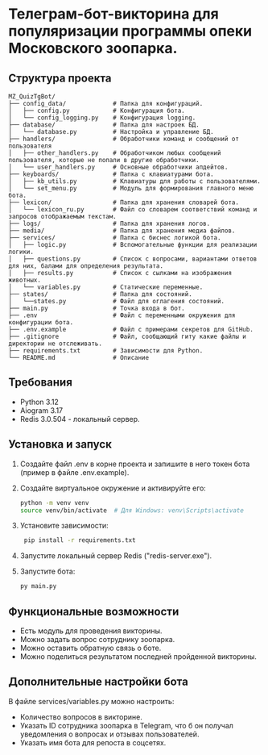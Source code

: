 # Телеграм-бот-викторина для популяризации программы опеки Московского зоопарка.

## Структура проекта
```plaintext
MZ_QuizTgBot/
├── config_data/             # Папка для конфигураций.
│   ├── config.py            # Конфигурация бота.
│   └── config_logging.py    # Конфигурация logging.
├── database/                # Папка для настроек БД.
│   └── database.py          # Настройка и управление БД.
├── handlers/                # Обработчики команд и сообщений от пользователя
│   ├── other_handlers.py    # Обработчиком любых сообщений пользователя, которые не попали в другие обработчики.
│   └── user_handlers.py     # Основные обработчики апдейтов.
├── keyboards/               # Папка с клавиатурами бота.
│   ├── kb_utils.py          # Клавиатуры для работы с пользователями.
│   └── set_menu.py          # Модуль для формирования главного меню бота.
├── lexicon/                 # Папка для хранения словарей бота.
│   └── lexicon_ru.py        # Файл со словарем соответствий команд и запросов отображаемым текстам.
├── logs/                    # Папка для хранения логов.
├── media/                   # Папка для хранения медиа файлов.
├── services/                # Папка с биснес логикой бота.
│   ├── logic.py             # Вспомогательные функции для реализации логики.
│   ├── questions.py         # Список с вопросами, вариантами ответов для них, балами для определения результата.
│   ├── results.py           # Список с сылками на изображения животных.
│   └── variables.py         # Статические переменные.
├── states/                  # Папка для состояний.
│   └──states.py             # Файл для оглагения состояний.
├── main.py                  # Точка входа в бот.
├── .env                     # Файл с переменными окружения для конфигурации бота.
├── .env.example             # Файл с примерами секретов для GitHub.
├── .gitignore               # Файл, сообщающий гиту какие файлы и директории не отслеживать.
├── requirements.txt         # Зависимости для Python.
└── README.md                # Описание
```
## Требования

- Python 3.12
- Aiogram 3.17
- Redis 3.0.504 - локальный сервер.

## Установка и запуск

1. Создайте файл .env в корне проекта и запишите в него токен бота (пример в файле .env.example).

2. Создайте виртуальное окружение и активируйте его:
    ```bash
    python -m venv venv
    source venv/bin/activate  # Для Windows: venv\Scripts\activate
    ```

3. Установите зависимости:
   ```bash
    pip install -r requirements.txt
    ```
   
4. Запустите локальный сервер Redis ("redis-server.exe").

5. Запустите бота:
    ```bash
    py main.py
    ```

## Функциональные возможности

- Есть модуль для проведения викторины.
- Можно задать вопрос сотруднику зоопарка.
- Можно оставить обратную связь о боте.
- Можно поделиться результатом последней пройденной викторины. 


## Дополнительные настройки бота

В файле services/variables.py можно настроить:
- Количество вопросов в викторине.
- Указать ID сотрудника зоопарка в Telegram, что б он получал уведомления о вопросах и отзывах пользователей.
- Указать имя бота для репоста в соцсетях.


